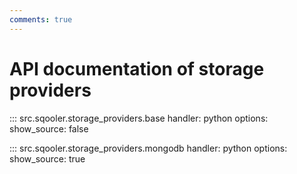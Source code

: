 ```yaml
---
comments: true
---
```


# API documentation of storage providers


::: src.sqooler.storage_providers.base
    handler: python 
    options:
      show_source: false

::: src.sqooler.storage_providers.mongodb
    handler: python 
    options:
      show_source: true
